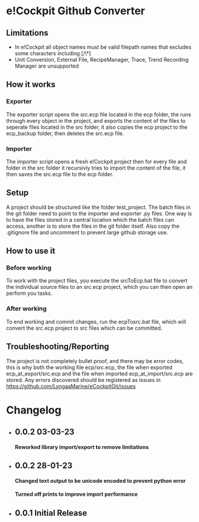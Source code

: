 # e!Cockpit Github Converter
## Limitations
* In e!Cockpit all object names must be valid filepath names that excludes some characters including [/\\*]
* Unit Conversion, External File, RecipeManager, Trace, Trend Recording Manager are unsupported
## How it works
### Exporter
The exporter script opens the src.ecp file located in the ecp folder, the runs through every object in the project, and exports the content of the files to seperate files located in the src folder, it also copies the ecp project to the ecp_backup folder, then deletes the src.ecp file.
### Importer
The importer script opens a fresh e!Cockpit project then for every file and folder in the src folder it recursivly tries to import the content of the file, it then saves the src.ecp file to the ecp folder.
## Setup
A project should be structured like the folder test_project. 
The batch files in the git folder need to point to the importer and exporter .py files.
One way is to have the files stored in a central location which the batch files can access, another is to store the files in the git folder itself.
Also copy the .gitignore file and uncomment to prevent large github storage use.
## How to use it
### Before working
To work with the project files, you execute the srcToEcp.bat file to convert the individual source files to an src.ecp project, which you can then open an perform you tasks.
### After working
To end working and commit changes, run the ecpTosrc.bat file, which will convert the src.ecp project to src files which can be committed.
## Troubleshooting/Reporting
The project is not completely bullet proof, and there may be error codes, this is why both the working file ecp/src.ecp, the file when exported ecp_at_export/src.ecp and the file when imported ecp_at_import/src.ecp are stored. Any errors discovered should be registered as issues in https://github.com/LyngaaMarine/eCockpitGit/issues

# Changelog
* ## 0.0.2 03-03-23
  #### Reworked library import/export to remove limitations
* ## 0.0.2 28-01-23
  #### Changed text output to be unicode encoded to prevent python error
  #### Turned off prints to improve import performance
* ## 0.0.1 Initial Release